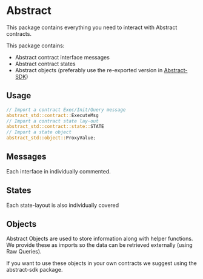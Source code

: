 # Abstract

This package contains everything you need to interact with Abstract contracts.

This package contains:
* Abstract contract interface messages
* Abstract contract states
* Abstract objects (preferably use the re-exported version in [Abstract-SDK](https://crates.io/crates/abstract-sdk))

## Usage
```rust
// Import a contract Exec/Init/Query message
abstract_std::contract::ExecuteMsg
// Import a contract state lay-out
abstract_std::contract::state::STATE
// Import a state object
abstract_std::object::ProxyValue;
```

## Messages 
Each interface in individually commented.  

## States
Each state-layout is also individually covered

## Objects
Abstract Objects are used to store information along with helper functions. 
We provide these as imports so the data can be retrieved externally (using Raw Queries). 

If you want to use these objects in your own contracts we suggest using the abstract-sdk package.